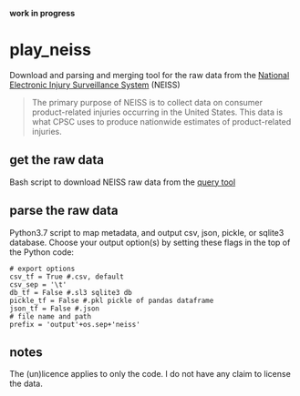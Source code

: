 **work in progress**

# play_neiss

Download and parsing and merging tool for the raw data from the [National Electronic Injury Surveillance System]((https://www.cpsc.gov/Research--Statistics/NEISS-Injury-Data)) (NEISS)

> The primary purpose of NEISS is to collect data on consumer product-related injuries occurring in the United States. This data is what CPSC uses to produce nationwide estimates of product-related injuries.

## get the raw data

Bash script to download NEISS raw data from the [query tool](https://www.cpsc.gov/cgibin/NEISSQuery/home.aspx)

## parse the raw data

Python3.7 script to map metadata, and output csv, json, pickle, or sqlite3 database. Choose your output option(s) by setting these flags in the top of the Python code:

```
# export options
csv_tf = True #.csv, default
csv_sep = '\t'
db_tf = False #.sl3 sqlite3 db
pickle_tf = False #.pkl pickle of pandas dataframe
json_tf = False #.json
# file name and path
prefix = 'output'+os.sep+'neiss'
```

## notes

The (un)licence applies to only the code. I do not have any claim to license the data.